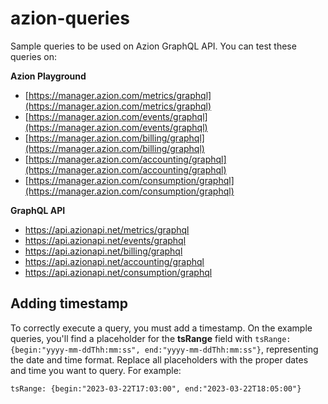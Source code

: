 # azion-queries

Sample queries to be used on Azion GraphQL API. You can test these queries on:

**Azion Playground**

- [https://manager.azion.com/metrics/graphql](https://manager.azion.com/metrics/graphql)
- [https://manager.azion.com/events/graphql](https://manager.azion.com/events/graphql)
- [https://manager.azion.com/billing/graphql](https://manager.azion.com/billing/graphql)
- [https://manager.azion.com/accounting/graphql](https://manager.azion.com/accounting/graphql)
- [https://manager.azion.com/consumption/graphql](https://manager.azion.com/consumption/graphql)

**GraphQL API**

- https://api.azionapi.net/metrics/graphql
- https://api.azionapi.net/events/graphql
- https://api.azionapi.net/billing/graphql
- https://api.azionapi.net/accounting/graphql
- https://api.azionapi.net/consumption/graphql

## Adding timestamp

To correctly execute a query, you must add a timestamp. On the example queries, you'll find a placeholder for the **tsRange** field with `tsRange: {begin:"yyyy-mm-ddThh:mm:ss", end:"yyyy-mm-ddThh:mm:ss"}`, representing the date and time format. Replace all placeholders with the proper dates and time you want to query. For example:

`tsRange: {begin:"2023-03-22T17:03:00", end:"2023-03-22T18:05:00"}`
